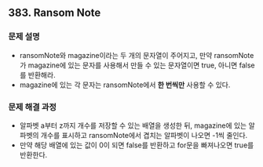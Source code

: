 ## 383. Ransom Note
### 문제 설명
- ransomNote와 magazine이라는 두 개의 문자열이 주어지고, 만약 ransomNote가 magazine에 있는 문자를 사용해서 만들 수 있는 문자열이면 true, 아니면 false를 반환해라.
- magazine에 있는 각 문자는 ransomNote에서 **한 번씩만** 사용할 수 있다.
​
### 문제 해결 과정
- 알파벳 a부터 z까지 개수를 저장할 수 있는 배열을 생성한 뒤, magazine에 있는 알파벳의 개수를 표시하고 ransomNote에서 겹치는 알파벳이 나오면 -1씩 줄인다.
- 만약 해당 배열에 있는 값이 0이 되면 false를 반환하고 for문을 빠져나오면 true를 반환한다.
​